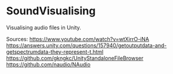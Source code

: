 # SoundVisualising
Visualising audio files in Unity.

Sources:
https://www.youtube.com/watch?v=wtXirrO-iNA
https://answers.unity.com/questions/157940/getoutputdata-and-getspectrumdata-they-represent-t.html
https://github.com/gkngkc/UnityStandaloneFileBrowser
https://github.com/naudio/NAudio